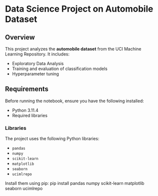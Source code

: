 # Data Science Project on Automobile Dataset

## Overview
This project analyzes the **automobile dataset** from the UCI Machine Learning Repository. It includes:
- Exploratory Data Analysis
- Training and evaluation of classification models
- Hyperparameter tuning

## Requirements
Before running the notebook, ensure you have the following installed:
- Python 3.11.4
- Required libraries

### Libraries
The project uses the following Python libraries:
- `pandas`
- `numpy`
- `scikit-learn`
- `matplotlib`
- `seaborn`
- `ucimlrepo`

Install them using pip:
pip install pandas numpy scikit-learn matplotlib seaborn ucimlrepo
